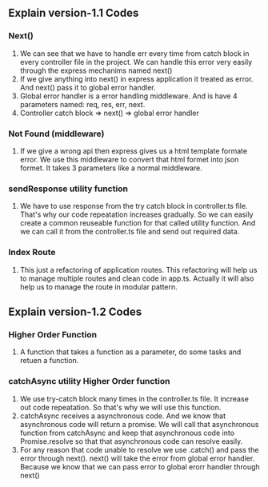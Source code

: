 ## Explain version-1.1 Codes

### Next()

1. We can see that we have to handle err every time from catch block in every controller file in the project. We can handle this error very easily through the express mechanims named next()
2. If we give anything into next() in express application it treated as error. And next() pass it to global error handler.
3. Global error handler is a error handling middleware. And is have 4 parameters named: req, res, err, next.
4. Controller catch block => next() => global error handler

### Not Found (middleware)

1. If we give a wrong api then express gives us a html template formate error. We use this middleware to convert that html formet into json formet. It takes 3 parameters like a normal middleware.

### sendResponse utility function

1. We have to use response from the try catch block in controller.ts file. That's why our code repeatation increases gradually. So we can easily create a common reuseable function for that called utility function. And we can call it from the controller.ts file and send out required data.

### Index Route

1. This just a refactoring of application routes. This refactoring will help us to manage multiple routes and clean code in app.ts. Actually it will also help us to manage the route in modular pattern.

## Explain version-1.2 Codes

### Higher Order Function

1. A function that takes a function as a parameter, do some tasks and retuen a function.

### catchAsync utility Higher Order function

1. We use try-catch block many times in the controller.ts file. It increase out code repeatation. So that's why we will use this function.
2. catchAsync receives a asynchronous code. And we know that asynchronous code will return a promise. We will call that asynchronous function from catchAsync and keep that asynchronous code into Promise.resolve so that that asynchronous code can resolve easily.
3. For any reason that code unable to resolve we use .catch() and pass the error through next(). next() will take the error from global error handler. Because we know that we can pass error to global erorr handler through next()
